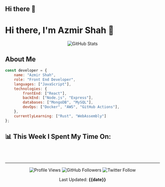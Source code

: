 ## Hi there 👋

<!--
**azmirshah1/azmirshah1** is a ✨ _special_ ✨ repository because its `README.md` (this file) appears on your GitHub profile.

Here are some ideas to get you started:

- 🔭 I’m currently working on ...
- 🌱 I’m currently learning ...
- 👯 I’m looking to collaborate on ...
- 🤔 I’m looking for help with ...
- 💬 Ask me about ...
- 📫 How to reach me: ...
- 😄 Pronouns: ...
- ⚡ Fun fact: ...
-->

# Hi there, I'm Azmir Shah 👋

<div align="center">
  <img src="https://github-readme-stats.vercel.app/api?username=azmirshah1&show_icons=true&theme=radical&cache_seconds=1800" alt="GitHub Stats" />
</div>

## About Me

```javascript
const developer = {
    name: "Azmir Shah",
    role: "Front End Developer",
    languages: ["JavaScript"],
    technologies: {
        frontEnd: ["React"],
        backEnd: ["Node.js", "Express"],
        databases: ["MongoDB", "MySQL"],
        devOps: ["Docker", "AWS", "GitHub Actions"],
    },
    currentlyLearning: ["Rust", "WebAssembly"]
};
```
<!--
## 🔥 My Latest Projects

<details>
<summary>🚀 <b>Project Name 1</b></summary>
<br>
<img src="https://via.placeholder.com/600x300" alt="Project Screenshot" width="400">

A full-stack application for tracking personal finances with data visualization.

**Tech Stack:** React, Node.js, Express, MongoDB

[View Demo](https://yourwebsite.com) | [GitHub Repository](https://github.com/yourusername/project1)
</details>

<details>
<summary>💼 <b>Project Name 2</b></summary>
<br>
<img src="https://via.placeholder.com/600x300" alt="Project Screenshot" width="400">

An e-commerce platform with real-time inventory management.

**Tech Stack:** Vue.js, Firebase, Stripe API

[View Demo](https://yourwebsite.com) | [GitHub Repository](https://github.com/yourusername/project2)
</details>

<details>
<summary>🤖 <b>Project Name 3</b></summary>
<br>
<img src="https://via.placeholder.com/600x300" alt="Project Screenshot" width="400">

A machine learning model that predicts stock market trends.

**Tech Stack:** Python, TensorFlow, Pandas, Flask

[View Demo](https://yourwebsite.com) | [GitHub Repository](https://github.com/yourusername/project3)
</details>
-->

## 📊 This Week I Spent My Time On:

<!--START_SECTION:waka-->
<!--END_SECTION:waka-->

<!-- 
## 📫 Let's Connect!

<a href="https://twitter.com/yourusername">
  <img align="left" alt="Twitter" width="22px" src="https://cdn.jsdelivr.net/npm/simple-icons@v3/icons/twitter.svg" />
</a>
<a href="https://linkedin.com/in/yourusername">
  <img align="left" alt="LinkedIn" width="22px" src="https://cdn.jsdelivr.net/npm/simple-icons@v3/icons/linkedin.svg" />
</a>
<a href="https://dev.to/yourusername">
  <img align="left" alt="Dev.to" width="22px" src="https://cdn.jsdelivr.net/npm/simple-icons@v3/icons/dev-dot-to.svg" />
</a>
-->
<br><br>

---

<div align="center">
  <img src="https://komarev.com/ghpvc/?username=azmirshah1&color=blueviolet" alt="Profile Views" />
  <img src="https://img.shields.io/github/followers/azmirshah1?label=Follow&style=social" alt="GitHub Followers" />
  <img src="https://img.shields.io/twitter/follow/azmirshah1?label=Follow&style=social" alt="Twitter Follow" />
</div>

<!-- This README is automatically updated every day -->
<p align="center">Last Updated: <strong>{{date}}</strong></p>
